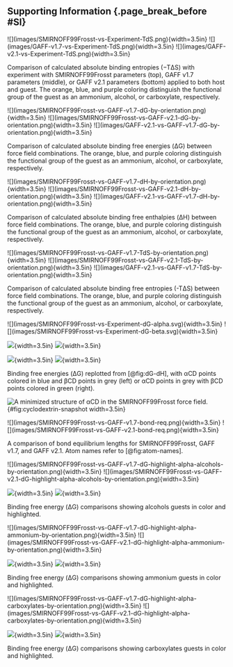 ## Supporting Information {.page_break_before #SI}

<div id="fig:TdS">
![](images/SMIRNOFF99Frosst-vs-Experiment-TdS.png){width=3.5in}
![](images/GAFF-v1.7-vs-Experiment-TdS.png){width=3.5in}
![](images/GAFF-v2.1-vs-Experiment-TdS.png){width=3.5in}

Comparison of calculated absolute binding entropies (−TΔS) with experiment with SMIRNOFF99Frosst parameters (top), GAFF v1.7 parameters (middle), or GAFF v2.1 parameters (bottom) applied to both host and guest. The orange, blue, and purple coloring distinguish the functional group of the guest as an ammonium, alcohol, or carboxylate, respectively.
</div>

<div id="fig:dG-by-orientation">
![](images/SMIRNOFF99Frosst-vs-GAFF-v1.7-dG-by-orientation.png){width=3.5in}
![](images/SMIRNOFF99Frosst-vs-GAFF-v2.1-dG-by-orientation.png){width=3.5in}
![](images/GAFF-v2.1-vs-GAFF-v1.7-dG-by-orientation.png){width=3.5in}

Comparison of calculated absolute binding free energies (ΔG) between force field combinations. The orange, blue, and purple coloring distinguish the functional group of the guest as an ammonium, alcohol, or carboxylate, respectively.
</div>

<div id="fig:dH-by-orientation">
![](images/SMIRNOFF99Frosst-vs-GAFF-v1.7-dH-by-orientation.png){width=3.5in}
![](images/SMIRNOFF99Frosst-vs-GAFF-v2.1-dH-by-orientation.png){width=3.5in}
![](images/GAFF-v2.1-vs-GAFF-v1.7-dH-by-orientation.png){width=3.5in}

Comparison of calculated absolute binding free enthalpies (ΔH) between force field combinations. The orange, blue, and purple coloring distinguish the functional group of the guest as an ammonium, alcohol, or carboxylate, respectively.
</div>

<div id="fig:TdS-by-orientation">
![](images/SMIRNOFF99Frosst-vs-GAFF-v1.7-TdS-by-orientation.png){width=3.5in}
![](images/SMIRNOFF99Frosst-vs-GAFF-v2.1-TdS-by-orientation.png){width=3.5in}
![](images/GAFF-v2.1-vs-GAFF-v1.7-TdS-by-orientation.png){width=3.5in}

Comparison of calculated absolute binding free entropies (-TΔS) between force field combinations. The orange, blue, and purple coloring distinguish the functional group of the guest as an ammonium, alcohol, or carboxylate, respectively.
</div>


<div id="fig:dG-dH-by-cyclodextrin">
![](images/SMIRNOFF99Frosst-vs-Experiment-dG-alpha.svg){width=3.5in}
![](images/SMIRNOFF99Frosst-vs-Experiment-dG-beta.svg){width=3.5in}

![](images/GAFF-v1.7-vs-Experiment-dG-alpha.svg){width=3.5in}
![](images/GAFF-v1.7-vs-Experiment-dG-beta.svg){width=3.5in}

![](images/GAFF-v2.1-vs-Experiment-dG-alpha.svg){width=3.5in}
![](images/GAFF-v2.1-vs-Experiment-dG-beta.svg){width=3.5in}

Binding free energies (ΔG) replotted from [@fig:dG-dH], with αCD points colored in blue and βCD points in grey (left) or αCD points in grey with βCD points colored in green (right).
</div>

![A minimized structure of αCD in the SMIRNOFF99Frosst force field.](images/cyclodextrin-snapshot.png){#fig:cyclodextrin-snapshot width=3.5in}

<div id="fig:bond-req">
![](images/SMIRNOFF99Frosst-vs-GAFF-v1.7-bond-req.png){width=3.5in}
![](images/SMIRNOFF99Frosst-vs-GAFF-v2.1-bond-req.png){width=3.5in}

A comparison of bond equilibrium lengths for SMIRNOFF99Frosst, GAFF v1.7, and GAFF v2.1. Atom names refer to [@fig:atom-names]. 
</div>

<div id="fig:additional-highlights-alcohols">
![](images/SMIRNOFF99Frosst-vs-GAFF-v1.7-dG-highlight-alpha-alcohols-by-orientation.png){width=3.5in}
![](images/SMIRNOFF99Frosst-vs-GAFF-v2.1-dG-highlight-alpha-alcohols-by-orientation.png){width=3.5in}

![](images/SMIRNOFF99Frosst-vs-GAFF-v1.7-dG-highlight-beta-alcohols-by-orientation.png){width=3.5in}
![](images/SMIRNOFF99Frosst-vs-GAFF-v2.1-dG-highlight-beta-alcohols-by-orientation.png){width=3.5in}

Binding free energy (ΔG) comparisons showing alcohols guests in color and highlighted.
</div>

<div id="fig:additional-highlights-ammonium">
![](images/SMIRNOFF99Frosst-vs-GAFF-v1.7-dG-highlight-alpha-ammonium-by-orientation.png){width=3.5in}
![](images/SMIRNOFF99Frosst-vs-GAFF-v2.1-dG-highlight-alpha-ammonium-by-orientation.png){width=3.5in}

![](images/SMIRNOFF99Frosst-vs-GAFF-v1.7-dG-highlight-beta-ammonium-by-orientation.png){width=3.5in}
![](images/SMIRNOFF99Frosst-vs-GAFF-v2.1-dG-highlight-beta-ammonium-by-orientation.png){width=3.5in}

Binding free energy (ΔG) comparisons showing ammonium guests in color and highlighted.
</div>

<div id="fig:additional-highlights-carboxylates">
![](images/SMIRNOFF99Frosst-vs-GAFF-v1.7-dG-highlight-alpha-carboxylates-by-orientation.png){width=3.5in}
![](images/SMIRNOFF99Frosst-vs-GAFF-v2.1-dG-highlight-alpha-carboxylates-by-orientation.png){width=3.5in}

![](images/SMIRNOFF99Frosst-vs-GAFF-v1.7-dG-highlight-beta-carboxylates-by-orientation.png){width=3.5in}
![](images/SMIRNOFF99Frosst-vs-GAFF-v2.1-dG-highlight-beta-carboxylates-by-orientation.png){width=3.5in}

Binding free energy (ΔG) comparisons showing carboxylates guests in color and highlighted.
</div>